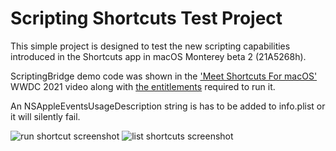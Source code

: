 
# Scripting Shortcuts Test Project

This simple project is designed to test the new scripting capabilities introduced in the Shortcuts app in macOS Monterey beta 2 (21A5268h).

ScriptingBridge demo code was shown in the ['Meet Shortcuts For macOS'][1] WWDC 2021 video along with [the entitlements][2] required to run it.

An NSAppleEventsUsageDescription string is has to be added to info.plist or it will silently fail. 
 
![run shortcut screenshot](https://i.imgur.com/Z5v0eN3.png)
![list shortcuts screenshot](https://i.imgur.com/2sDpYsK.png)
 
[1]: https://developer.apple.com/videos/play/wwdc2021/10232/?time=1559
[2]: https://developer.apple.com/library/archive/documentation/Miscellaneous/Reference/EntitlementKeyReference/Chapters/AppSandboxTemporaryExceptionEntitlements.html#//apple_ref/doc/uid/TP40011195-CH5-SW1
